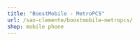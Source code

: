 ```yaml
---
title: "BoostMobile - MetroPCS"
url: /san-clemente/boostmobile-metropcs/
shop: mobile phone
---
```

